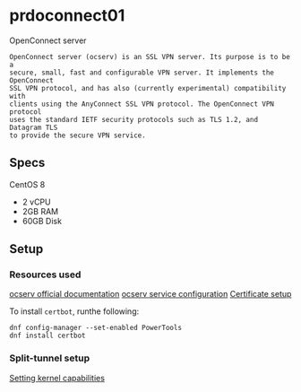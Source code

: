 # prdoconnect01

OpenConnect server

```text
OpenConnect server (ocserv) is an SSL VPN server. Its purpose is to be a
secure, small, fast and configurable VPN server. It implements the OpenConnect
SSL VPN protocol, and has also (currently experimental) compatibility with
clients using the AnyConnect SSL VPN protocol. The OpenConnect VPN protocol
uses the standard IETF security protocols such as TLS 1.2, and Datagram TLS
to provide the secure VPN service.
```

## Specs

CentOS 8

- 2 vCPU
- 2GB RAM
- 60GB Disk

## Setup

### Resources used

[ocserv official documentation](https://ocserv.gitlab.io/www/recipes-ocserv-installation-CentOS-RHEL-Fedora.html)
[ocserv service configuration](https://github.com/openconnect/ocserv/blob/master/doc/systemd/standalone/ocserv.service)
[Certificate setup](https://ocserv.gitlab.io/www/recipes-ocserv-certificates-letsencrypt.html)

To install `certbot`, runthe following:

```shell
dnf config-manager --set-enabled PowerTools
dnf install certbot
```

### Split-tunnel setup

[Setting kernel capabilities](https://gist.github.com/stefancocora/686bbce938f27ef72649a181e7bd0158#openconnect-binary-kernel-capabilities)
